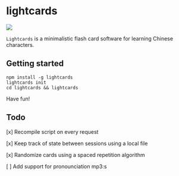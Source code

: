lightcards
==========

<img align="center" src="http://odsod.github.io/lightcards/preview.png">

`Lightcards` is a minimalistic flash card software for learning Chinese characters. 

Getting started
---------------

    npm install -g lightcards
    lightcards init
    cd lightcards && lightcards

Have fun!

Todo
----

[x] Recompile script on every request

[x] Keep track of state between sessions using a local file

[x] Randomize cards using a spaced repetition algorithm

[ ] Add support for pronounciation mp3:s
